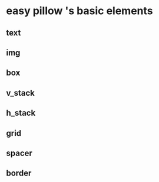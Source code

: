 # easy pillow 's basic elements

## text

## img

## box

## v_stack

## h_stack

## grid

## spacer

## border
